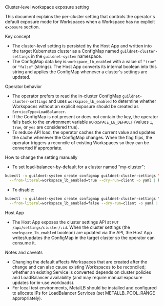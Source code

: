 Cluster-level workspace exposure setting

This document explains the per-cluster setting that controls the operator's default exposure
mode for Workspaces when a Workspace has no explicit `exposure` section.

Key concept
- The cluster-level setting is persisted by the Host App and written into the target
  Kubernetes cluster as a ConfigMap named `guildnet-cluster-settings` in the
  `guildnet-system` namespace.
- The ConfigMap data key is `workspace_lb_enabled` with a value of `"true"` or
  `"false"` (strings). The Host App converts its internal boolean into this
  string and applies the ConfigMap whenever a cluster's settings are updated.

Operator behavior
- The operator prefers to read the in-cluster ConfigMap `guildnet-cluster-settings`
  and uses `workspace_lb_enabled` to determine whether Workspaces without an
  explicit exposure should be created as `ServiceType=LoadBalancer`.
- If the ConfigMap is not present or does not contain the key, the operator falls
  back to the environment variable `WORKSPACE_LB_DEFAULT` (values `1`, `true`,
  or `yes` are considered true).
- To reduce API load, the operator caches the current value and updates the cache
  whenever the ConfigMap changes. When the flag flips, the operator triggers a
  reconcile of existing Workspaces so they can be converted if appropriate.

How to change the setting manually

- To set load-balancer-by-default for a cluster named "my-cluster":

```bash
kubectl -n guildnet-system create configmap guildnet-cluster-settings \
  --from-literal=workspace_lb_enabled=true --dry-run=client -o yaml | kubectl apply -f -
```

- To disable:

```bash
kubectl -n guildnet-system create configmap guildnet-cluster-settings \
  --from-literal=workspace_lb_enabled=false --dry-run=client -o yaml | kubectl apply -f -
```

Host App
- The Host App exposes the cluster settings API at `PUT /api/settings/cluster/:id`.
  When the cluster settings (the `workspace_lb_enabled` boolean) are updated via
  the API, the Host App writes/updates the ConfigMap in the target cluster so the
  operator can consume it.

Notes and caveats
- Changing the default affects Workspaces that are created after the change and
  can also cause existing Workspaces to be reconciled; whether an existing
  Service is converted depends on cluster policies and LoadBalancer availability
  (and may require manual exposure updates for in-use workloads).
 - For local test environments, MetalLB should be installed and configured to allocate
   IPs for LoadBalancer Services (set METALLB_POOL_RANGE appropriately).
